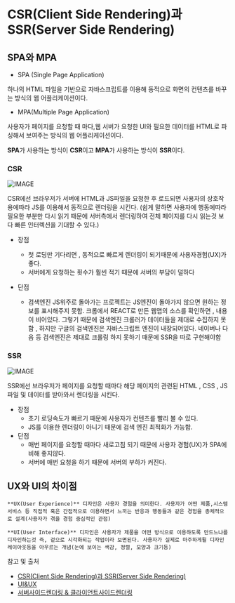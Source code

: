 # CSR(Client Side Rendering)과 SSR(Server Side Rendering)

## SPA와 MPA

+ SPA (Single Page Application)

하나의 HTML 파일을 기반으로 자바스크립트를 이용해 동적으로 화면의 컨텐츠를 바꾸는 방식의 웹 어플리케이션이다.

+ MPA(Multiple Page Application)

사용자가 페이지를 요청할 때 마다,웹 서버가 요청한 UI와 필요한 데이터를 HTML로 파싱해서 보여주는 방식의 웹 어플리케이션이다.

**SPA**가 사용하는 방식이 **CSR**이고 **MPA**가 사용하는 방식이 **SSR**이다. 

### CSR

![IMAGE](https://github.com/baeharam/Must-Know-About-Frontend/raw/master/images/frontend/CSR.png)


CSR에선 브라우저가 서버에 HTML과 JS파일을 요청한 후 로드되면 사용자의 상호작용에따라 JS를 이용해서 동적으로 렌더링을 시킨다.
(쉽게 말하면 사용자에 행동에따라 필요한 부분만 다시 읽기 때문에 서버측에서 렌더링하여 전체 페이지를 다시 읽는것 보다 빠른 인터렉션을 기대할 수 있다.)

+ 장점
    - 첫 로딩만 기다리면 , 동적으로 빠르게 렌더링이 되기때문에 사용자경험(UX)가 좋다.
    - 서버에게 요청하는 횟수가 훨씬 적기 때문에 서버의 부담이 덜하다

+ 단점
    - 검색엔진
    JS위주로 돌아가는 프로젝트는 JS엔진이 돌아가지 않으면 원하는 정보를 표시해주지 못함.
    크롬에서 REACT로 만든 웹앱의 소스를 확인하면 , 내용이 비어있다.
    그렇기 때문에 검색엔진 크롤러가 데이터들을 제대로 수집하지 못함 , 하지만 구글의 검색엔진은 자바스크립트 엔진이 내장되어있다. 네이버나 다음 등 검색엔진은 제대로 크롤링 하지 못하기 때문에 SSR을 따로 구현해야함



### SSR

![IMAGE](https://github.com/baeharam/Must-Know-About-Frontend/raw/master/images/frontend/SSR.png)

SSR에선 브라우저가 페이지를 요청할 때마다 해당 페이지의 관련된 HTML , CSS , JS 파일 및 데이터를 받아와서 렌더링을 시킨다.

+ 장점
    - 초기 로딩속도가 빠르기 때문에 사용자가 컨텐츠를 빨리 볼 수 있다.
    - JS를 이용한 렌더링이 아니기 때문에 검색 엔진 최적화가 가능함.
+ 단점
    - 매번 페이지를 요청할 때마다 새로고침 되기 때문에 사용자 경험(UX)가 SPA에비해 좋지않다.
    - 서버에 매번 요청을 하기 때문에 서버의 부하가 커진다.



## UX와 UI의 차이점

    **UX(User Experience)** 디자인은 사용자 경험을 의미한다. 사용자가 어떤 제품,시스템 서비스 등 직접적 혹은 간접적으로 이용하면서 느끼는 반응과 행동들과 같은 경험을 총체적으로 설계(사용자가 겪을 경험 중심적인 관점)

    **UI(User Interface)** 디자인은 사용자가 제품을 어떤 방식으로 이용하도록 만드느냐를 디자인하는것 즉, 겉으로 시각화되는 작업이라 보면된다. 사용자가 실제로 마주하게될 디자인 레이아웃등을 아우르는 개념(눈에 보이는 색감, 정렬, 모양과 크기등)

참고 및 출처
+ [CSR(Client Side Rendering)과 SSR(Server Side Rendering)](https://github.com/baeharam/Must-Know-About-Frontend/blob/master/Notes/frontend/csr-ssr.md)
+ [UI&UX](http://media.fastcampus.co.kr/knowledge/about-uxuidesign/)    
+ [서버사이드렌더링 & 클라이언트사이드렌더링](https://velog.io/@zansol/%ED%99%95%EC%9D%B8%ED%95%98%EA%B8%B0-%EC%84%9C%EB%B2%84%EC%82%AC%EC%9D%B4%EB%93%9C%EB%A0%8C%EB%8D%94%EB%A7%81SSR-%ED%81%B4%EB%9D%BC%EC%9D%B4%EC%96%B8%ED%8A%B8%EC%82%AC%EC%9D%B4%EB%93%9C%EB%A0%8C%EB%8D%94%EB%A7%81CSR)